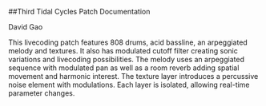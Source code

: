##Third Tidal Cycles Patch Documentation

David Gao

This livecoding patch features 808 drums, acid bassline, an arpeggiated melody and textures. It also has modulated cutoff filter creating sonic variations and livecoding possibilities. The melody uses an arpeggiated sequence with modulated pan as well as a room reverb adding spatial movement and harmonic interest. The texture layer introduces a percussive noise element with modulations. Each layer is isolated, allowing real-time parameter changes.